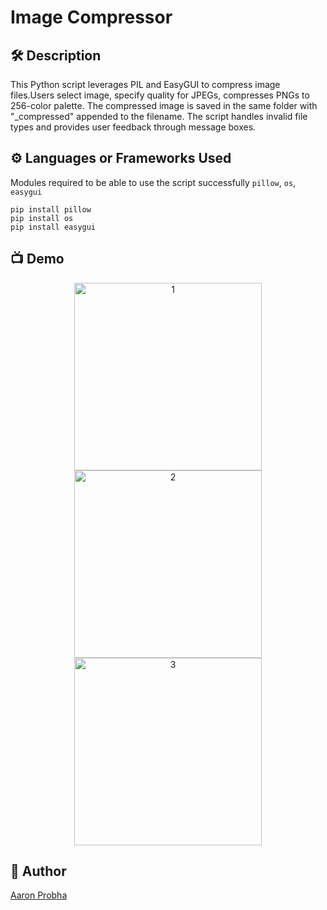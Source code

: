 # Image Compressor

## 🛠️ Description

This Python script leverages PIL and EasyGUI to compress image files.Users select image, specify quality for JPEGs, compresses PNGs to 256-color palette. The compressed image is saved in the same folder with "\_compressed" appended to the filename. The script handles invalid file types and provides user feedback through message boxes.

## ⚙️ Languages or Frameworks Used

Modules required to be able to use the script successfully
`pillow`, `os`, `easygui`

```
pip install pillow
pip install os
pip install easygui
```

## 📺 Demo

<div align="center">
    <img width="300" alt="1" src="https://github.com/AaronProbha18/Image-compressor/assets/154875295/a6cfee23-3c38-4e5c-8fe2-f919d68233d7" style="display: inline-block;"><br>
    <img width="300" alt="2" src="https://github.com/AaronProbha18/Image-compressor/assets/154875295/46d03efe-9820-4f6c-8d48-48e39e43094b" style="display: inline-block;"><br>
    <img width="300" alt="3" src="https://github.com/AaronProbha18/Image-compressor/assets/154875295/2ad4cea0-de0c-4cc5-bab3-23077a069918" style="display: inline-block;"><br>
</div>

## 🤖 Author

[Aaron Probha](https://github.com/AaronProbha18)
